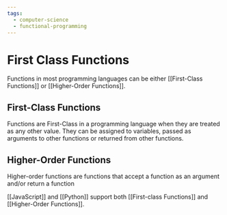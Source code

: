 ```yaml
---
tags:
  - computer-science
  - functional-programming
---
```

# First Class Functions

Functions in most programming languages can be either [[First-Class Functions]] or [[Higher-Order Functions]].

## First-Class Functions
Functions are First-Class in a programming language when they are treated as any other value. They can be assigned to variables, passed as arguments to other functions or returned from other functions.  

## Higher-Order Functions
Higher-order functions are functions that accept a function as an argument and/or return a function

[[JavaScript]] and [[Python]] support both [[First-class Functions]] and [[Higher-Order Functions]].

